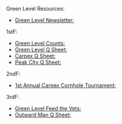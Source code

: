 Green Level Resources:

- [Green Level Newsletter:](https://docs.google.com/document/d/1f3KH0OZ5c8pOk-RHKVILj98FwKeI4LoQIBA3sY5RmBI/edit?tab=t.0#heading=h.gjdgxs)

1stF:
- [Green Level Counts:](https://docs.google.com/spreadsheets/d/1YxYfx_WlaZVsKiN0OZsPUCK500tAynX3bYtyy4WiGWE/edit?gid=851496150#gid=851496150)
- [Green Level Q Sheet:](https://docs.google.com/spreadsheets/d/1iXf6IkaH3A1AlvKTKCE2nomxrmborlnpAMQKCBZ-szU/edit?gid=0#gid=0)
- [Carpex Q Sheet:](https://docs.google.com/spreadsheets/d/1MjgZwuKGFcbxxCzHF9_wtdMM7x78_410A8BrbedpyD8/edit?gid=0#gid=0)
- [Peak City Q Sheet:](https://docs.google.com/spreadsheets/d/13aEBXExY-04Lq8cCtnqIeOhaxSDh0CGuUPY9vrYW8Io/edit?gid=0#gid=0)
  
2ndF:
- [1st Annual Carpex Cornhole Tournament:](https://docs.google.com/spreadsheets/d/1VhIfv8nOjsvI7JuR67S2fVzhCFpBlAv629ELUYl5eNk/edit?gid=0#gid=0)
  
3rdF:
- [Green Level Feed the Vets:](https://docs.google.com/spreadsheets/d/1WokoNbw-gcMs0ho2xG4NYgEge83V1e2uQeExKYg17dU/edit?gid=1960943446#gid=1960943446)
- [Outward Man Q Sheet:](https://docs.google.com/spreadsheets/d/163q8P22Z3gDyJCcDcRJU0n3n-OQzqWpX3JhUa7ZHXDo/edit?gid=1457117850#gid=1457117850)


